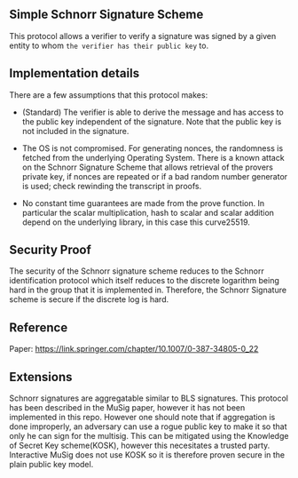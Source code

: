 ## Simple Schnorr Signature Scheme

This protocol allows a verifier to verify a signature was signed by a given entity to whom `the verifier has their public key` to.

## Implementation details

There are a few assumptions that this protocol makes:

-  (Standard) The verifier is able to derive the message and has access to the public key independent of the signature. Note that the public key is not included in the signature.

- The OS is not compromised. For generating nonces, the randomness is fetched from the underlying Operating System. There is a known attack on the Schnorr Signature Scheme that allows retrieval of the provers private key, if nonces are repeated or if a bad random number generator is used; check rewinding the transcript in proofs.

- No constant time guarantees are made from the prove function. In particular the scalar multiplication, hash to scalar and scalar addition depend on the underlying library, in this case this curve25519.

## Security Proof

The security of the Schnorr signature scheme reduces to the Schnorr identification protocol which itself reduces to the discrete logarithm being hard in the group that it is implemented in. Therefore, the Schnorr Signature scheme is secure if the discrete log is hard.

## Reference 

Paper: https://link.springer.com/chapter/10.1007/0-387-34805-0_22

## Extensions 

Schnorr signatures are aggregatable similar to BLS signatures. This protocol has been described in the MuSig paper, however it has not been implemented in this repo. However one should note that if aggregation is done improperly, an adversary can use a rogue public key to make it so that only he can sign for the multisig. This can be mitigated using the Knowledge of Secret Key scheme(KOSK), however this necesitates a trusted party. Interactive MuSig does not use KOSK so it is therefore proven secure in the plain public key model.